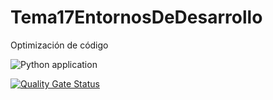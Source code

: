 # Tema17EntornosDeDesarrollo
Optimización de código

![Python application](https://github.com/cma0022/Tema17EntornosDeDesarrollo/actions/workflows/python-app.yml/badge.svg)

[![Quality Gate Status](https://sonarcloud.io/api/project_badges/measure?project=cma0022_Tema17EntornosDeDesarrollo&metric=alert_status)](https://sonarcloud.io/summary/new_code?id=cma0022_Tema17EntornosDeDesarrollo)
